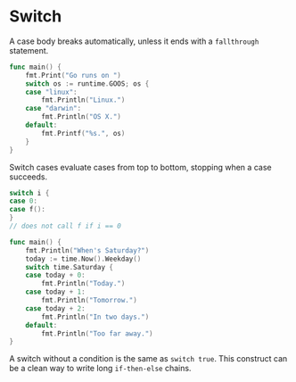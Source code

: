 # Switch

A case body breaks automatically, unless it ends with a `fallthrough` statement.

``` go
func main() {
    fmt.Print("Go runs on ")
    switch os := runtime.GOOS; os {
    case "linux":
        fmt.Println("Linux.")
    case "darwin":
        fmt.Println("OS X.")
    default:
        fmt.Printf("%s.", os)
    }
}
```

Switch cases evaluate cases from top to bottom, stopping when a case succeeds.

``` go
switch i {
case 0:
case f():
}
// does not call f if i == 0
```

``` go
func main() {
    fmt.Println("When's Saturday?")
    today := time.Now().Weekday()
    switch time.Saturday {
    case today + 0:
        fmt.Println("Today.")
    case today + 1:
        fmt.Println("Tomorrow.")
    case today + 2:
        fmt.Println("In two days.")
    default:
        fmt.Println("Too far away.")
}
```

A switch without a condition is the same as `switch true`. This construct can be a clean way to write long `if-then-else` chains.
